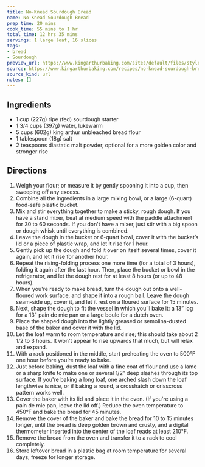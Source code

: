 ```yaml
---
title: No-Knead Sourdough Bread
name: No-Knead Sourdough Bread
prep_time: 20 mins
cook_time: 55 mins to 1 hr
total_time: 12 hrs 35 mins
servings: 1 large loaf, 16 slices
tags:
- bread
- Sourdough
preview_url: https://www.kingarthurbaking.com/sites/default/files/styles/featured_image/public/recipe_legacy/19928-3-large_0.jpg?itok=z6hrU9GQ
source: https://www.kingarthurbaking.com/recipes/no-knead-sourdough-bread-recipe
source_kind: url
notes: []
---
```


## Ingredients
- 1 cup (227g) ripe (fed) sourdough starter
- 1 3/4 cups (397g) water, lukewarm
- 5 cups (602g) king arthur unbleached bread flour
- 1 tablespoon (18g) salt
- 2 teaspoons diastatic malt powder, optional for a more golden color and stronger rise


## Directions
1. Weigh your flour; or measure it by gently spooning it into a cup, then sweeping off any excess.
2. Combine all the ingredients in a large mixing bowl, or a large (6-quart) food-safe plastic bucket.
3. Mix and stir everything together to make a sticky, rough dough. If you have a stand mixer, beat at medium speed with the paddle attachment for 30 to 60 seconds. If you don't have a mixer, just stir with a big spoon or dough whisk until everything is combined.
4. Leave the dough in the bucket or 6-quart bowl, cover it with the bucket’s lid or a piece of plastic wrap, and let it rise for 1 hour.
5. Gently pick up the dough and fold it over on itself several times, cover it again, and let it rise for another hour.
6. Repeat the rising-folding process one more time (for a total of 3 hours), folding it again after the last hour. Then, place the bucket or bowl in the refrigerator, and let the dough rest for at least 8 hours (or up to 48 hours).
7. When you're ready to make bread, turn the dough out onto a well-floured work surface, and shape it into a rough ball. Leave the dough seam-side up, cover it, and let it rest on a floured surface for 15 minutes.
8. Next, shape the dough to fit the vessel in which you’ll bake it: a 13” log for a 13" pain de mie pan or a large boule for a dutch oven.
9. Place the shaped dough into the lightly greased or semolina-dusted base of the baker and cover it with the lid.
10. Let the loaf warm to room temperature and rise; this should take about 2 1/2 to 3 hours. It won't appear to rise upwards that much, but will relax and expand.
11. With a rack positioned in the middle, start preheating the oven to 500°F one hour before you’re ready to bake.
12. Just before baking, dust the loaf with a fine coat of flour and use a lame or a sharp knife to make one or several 1/2” deep slashes through its top surface. If you're baking a long loaf, one arched slash down the loaf lengthwise is nice, or if baking a round, a crosshatch or crisscross pattern works well.
13. Cover the baker with its lid and place it in the oven. (If you're using a pain de mie pan, leave the lid off.) Reduce the oven temperature to 450°F and bake the bread for 45 minutes.
14. Remove the cover of the baker and bake the bread for 10 to 15 minutes longer, until the bread is deep golden brown and crusty, and a digital thermometer inserted into the center of the loaf reads at least 210°F.
15. Remove the bread from the oven and transfer it to a rack to cool completely.
16. Store leftover bread in a plastic bag at room temperature for several days; freeze for longer storage.
